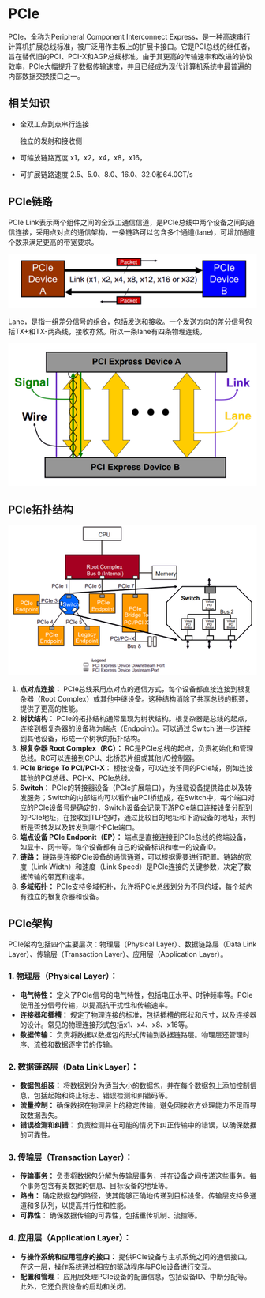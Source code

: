 # PCIe

PCIe，全称为Peripheral Component Interconnect Express，是一种高速串行计算机扩展总线标准，被广泛用作主板上的扩展卡接口。它是PCI总线的继任者，旨在替代旧的PCI、PCI-X和AGP总线标准。由于其更高的传输速率和改进的协议效率，PCIe大幅提升了数据传输速度，并且已经成为现代计算机系统中最普遍的内部数据交换接口之一。

## 相关知识

* 全双工点到点串行连接

  独立的发射和接收侧

* 可缩放链路宽度
  x1，x2，x4，x8，x16，

* 可扩展链路速度
  2.5、5.0、8.0、16.0、32.0和64.0GT/s 

## PCIe链路

PCIe Link表示两个组件之间的全双工通信信道，是PCIe总线中两个设备之间的通信连接，采用点对点的通信架构，一条链路可以包含多个通道(lane)，可增加通道个数来满足更高的带宽要求。

![image-20231226120533938](https://github.com/apengaaa/usb-doc/blob/master/src/assert/1.21-1.png)



Lane，是指一组差分信号的组合，包括发送和接收。一个发送方向的差分信号包括TX+和TX-两条线，接收亦然。所以一条lane有四条物理连线。

![image-20231226143119817](https://github.com/apengaaa/usb-doc/blob/master/src/assert/1.21-2.png)



## PCIe拓扑结构

![image-20231226120936484](https://github.com/apengaaa/usb-doc/blob/master/src/assert/1.21-3.png)

1. **点对点连接：** PCIe总线采用点对点的通信方式，每个设备都直接连接到根复杂器（Root Complex）或其他中继设备。这种结构消除了共享总线的瓶颈，提供了更高的性能。
2. **树状结构：** PCIe的拓扑结构通常呈现为树状结构。根复杂器是总线的起点，连接到根复杂器的设备称为端点（Endpoint）。可以通过 Switch 进一步连接到其他设备，形成一个树状的拓扑结构。
3. **根复杂器 Root Complex（RC）：** RC是PCIe总线的起点，负责初始化和管理总线。RC可以连接到CPU、北桥芯片组或其他I/O控制器。
4. **PCIe Bridge To PCI/PCI-X**： 桥接设备，可以连接不同的PCIe域，例如连接其他的PCI总线、PCI-X、PCIe总线。
5. **Switch**： PCIe的转接器设备（PCIe扩展端口），为挂载设备提供路由以及转发服务；Switch的内部结构可以看作由PCI桥组成，在Switch中，每个端口对应的PCIe设备号是确定的，Switch设备会记录下游PCIe端口连接设备分配到的PCIe地址，在接收到TLP包时，通过比较目的地址和下游设备的地址，来判断是否转发以及转发到哪个PCIe端口。
6. **端点设备 PCIe Endponit（EP）：** 端点是直接连接到PCIe总线的终端设备，如显卡、网卡等。每个设备都有自己的设备标识和唯一的设备ID。
7. **链路：** 链路是连接PCIe设备的通信通道，可以根据需要进行配置。链路的宽度（Link Width）和速度（Link Speed）是PCIe连接的关键参数，决定了数据传输的带宽和速率。
8. **多域拓扑：** PCIe支持多域拓扑，允许将PCIe总线划分为不同的域，每个域内有独立的根复杂器和设备。

## PCIe架构

PCIe架构包括四个主要层次：物理层（Physical Layer）、数据链路层（Data Link Layer）、传输层（Transaction Layer）、应用层（Application Layer）。

### 1. 物理层（Physical Layer）：

- **电气特性：** 定义了PCIe信号的电气特性，包括电压水平、时钟频率等。PCIe使用差分信号传输，以提高抗干扰性和传输速率。
- **连接器和插槽：** 规定了物理连接的标准，包括插槽的形状和尺寸，以及连接器的设计。常见的物理连接形式包括x1、x4、x8、x16等。
- **数据传输：** 负责将数据以数据包的形式传输到数据链路层。物理层还管理时序、流控和数据逐字节的传输。

### 2. 数据链路层（Data Link Layer）：

- **数据包组装：** 将数据划分为适当大小的数据包，并在每个数据包上添加控制信息，包括起始和终止标志、错误检测和纠错码等。
- **流量控制：** 确保数据在物理层上的稳定传输，避免因接收方处理能力不足而导致数据丢失。
- **错误检测和纠错：** 负责检测并在可能的情况下纠正传输中的错误，以确保数据的可靠性。

### 3. 传输层（Transaction Layer）：

- **传输事务：** 负责将数据包分解为传输层事务，并在设备之间传递这些事务。每个事务包含有关数据的信息、目标设备的地址等。
- **路由：** 确定数据包的路径，使其能够正确地传递到目标设备。传输层支持多通道和多队列，以提高并行性和性能。
- **可靠性：** 确保数据传输的可靠性，包括重传机制、流控等。

### 4. 应用层（Application Layer）：

- **与操作系统和应用程序的接口：** 提供PCIe设备与主机系统之间的通信接口。在这一层，操作系统通过相应的驱动程序与PCIe设备进行交互。
- **配置和管理：** 应用层处理PCIe设备的配置信息，包括设备ID、中断分配等。此外，它还负责设备的启动和关闭。



